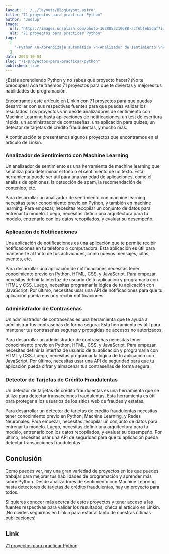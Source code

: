 ```yaml
---
layout: "../../layouts/BlogLayout.astro"
title: "71 proyectos para practicar Python"
author: "Judlup"
image:
  url: "https://images.unsplash.com/photo-1628853210688-acf6bfeb5daf?ixlib=rb-4.0.3&ixid=M3wxMjA3fDB8MHxwaG90by1wYWdlfHx8fGVufDB8fHx8fA%3D%3D&auto=format&fit=crop&w=3540&q=80"
  alt: "71 proyectos para practicar Python"
tags:
  [
    '-Python \n-Aprendizaje automático \n-Analizador de sentimiento \n-Notificaciones \n-Prueba de escritura \n-Administrador de contraseña \n-Aplicación de cuestionarios \n-Detector de tarjetas de crédito fraudulentas \n-Red de contactos \n-Suscripción',
  ]
date: 2023-10-04
slug: "71-proyectos-para-practicar-python"
published: true
---
```


¿Estás aprendiendo Python y no sabes qué proyecto hacer? ¡No te preocupes! Acá te traemos 71 proyectos para que te diviertas y mejores tus habilidades de programación.

Encontramos este artículo en Linkin con 71 proyectos para que puedas desarrollar con sus respectivas fuentes para que puedas validar los resultados. Los proyectos van desde analizadores de sentimiento con Machine Learning hasta aplicaciones de notificaciones, un test de escritura rápida, un administrador de contraseñas, una aplicación para quizes, un detector de tarjetas de crédito fraudulentas, y mucho más.

A continuación te presentamos algunos proyectos que encontramos en el artículo de Linkin.

### Analizador de Sentimiento con Machine Learning

Un analizador de sentimiento es una herramienta de machine learning que se utiliza para determinar el tono o el sentimiento de un texto. Esta herramienta puede ser útil para una variedad de aplicaciones, como el análisis de opiniones, la detección de spam, la recomendación de contenido, etc.

Para desarrollar un analizador de sentimiento con machine learning necesitas tener conocimiento previo en Python, y también en machine learning. Para empezar, necesitas recopilar un conjunto de datos para entrenar tu modelo. Luego, necesitas definir una arquitectura para tu modelo, entrenarlo con los datos recopilados, y evaluar su desempeño.

### Aplicación de Notificaciones

Una aplicación de notificaciones es una aplicación que te permite recibir notificaciones en tu teléfono o computadora. Esta aplicación es útil para mantenerte al tanto de tus actividades, como nuevos mensajes, citas, eventos, etc.

Para desarrollar una aplicación de notificaciones necesitas tener conocimiento previo en Python, HTML, CSS, y JavaScript. Para empezar, necesitas definir la interfaz de usuario de tu aplicación y programarla con HTML y CSS. Luego, necesitas programar la lógica de tu aplicación con JavaScript. Por último, necesitas usar una API de notificaciones para que tu aplicación pueda enviar y recibir notificaciones.

### Administrador de Contraseñas

Un administrador de contraseñas es una herramienta que te ayuda a administrar tus contraseñas de forma segura. Esta herramienta es útil para mantener tus contraseñas seguras y protegidas de accesos no autorizados.

Para desarrollar un administrador de contraseñas necesitas tener conocimiento previo en Python, HTML, CSS, y JavaScript. Para empezar, necesitas definir la interfaz de usuario de tu aplicación y programarla con HTML y CSS. Luego, necesitas programar la lógica de tu aplicación con JavaScript. Por último, necesitas usar una API de seguridad para que tu aplicación pueda cifrar y almacenar tus contraseñas de forma segura.

### Detector de Tarjetas de Crédito Fraudulentas

Un detector de tarjetas de crédito fraudulentas es una herramienta que se utiliza para detectar transacciones fraudulentas. Esta herramienta es útil para proteger a los usuarios de los sitios web de fraudes y estafas.

Para desarrollar un detector de tarjetas de crédito fraudulentas necesitas tener conocimiento previo en Python, Machine Learning, y Redes Neuronales. Para empezar, necesitas recopilar un conjunto de datos para entrenar tu modelo. Luego, necesitas definir una arquitectura para tu modelo, entrenarlo con los datos recopilados, y evaluar su desempeño. Por último, necesitas usar una API de seguridad para que tu aplicación pueda detectar transacciones fraudulentas.

## Conclusión

Como puedes ver, hay una gran variedad de proyectos en los que puedes trabajar para mejorar tus habilidades de programación y aprender más sobre Python. Desde analizadores de sentimiento con Machine Learning hasta detectores de tarjetas de crédito fraudulentas, hay un proyecto para todos.

Si quieres conocer más acerca de estos proyectos y tener acceso a las fuentes respectivas para validar los resultados, checa el artículo en Linkin. ¡No olvides seguirnos en Linkin para estar al tanto de nuestras últimas publicaciones!

## Link

[71 proyectos para practicar Python](https://bit.ly/37845612)
